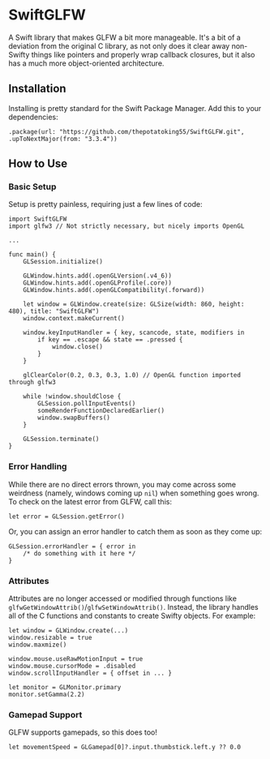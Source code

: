 # SwiftGLFW

A Swift library that makes GLFW a bit more manageable. It's a bit of a deviation from the original C library, as not only does it clear away non-Swifty things like pointers and properly wrap callback closures, but it also has a much more object-oriented architecture.

## Installation

Installing is pretty standard for the Swift Package Manager. Add this to your dependencies:

    .package(url: "https://github.com/thepotatoking55/SwiftGLFW.git", .upToNextMajor(from: "3.3.4"))
    
## How to Use

### Basic Setup

Setup is pretty painless, requiring just a few lines of code:

    import SwiftGLFW
    import glfw3 // Not strictly necessary, but nicely imports OpenGL
    
    ...
    
    func main() {
        GLSession.initialize()
        
        GLWindow.hints.add(.openGLVersion(.v4_6))
        GLWindow.hints.add(.openGLProfile(.core))
        GLWindow.hints.add(.openGLCompatibility(.forward))
        
        let window = GLWindow.create(size: GLSize(width: 860, height: 480), title: "SwiftGLFW")
        window.context.makeCurrent()
        
        window.keyInputHandler = { key, scancode, state, modifiers in
            if key == .escape && state == .pressed {
                window.close()
            }
        }
        
        glClearColor(0.2, 0.3, 0.3, 1.0) // OpenGL function imported through glfw3
        
        while !window.shouldClose {
            GLSession.pollInputEvents()
            someRenderFunctionDeclaredEarlier()
            window.swapBuffers()
        }
        
        GLSession.terminate()
    }

### Error Handling

While there are no direct errors thrown, you may come across some weirdness (namely, windows coming up `nil`) when something goes wrong. To check on the latest error from GLFW, call this:

    let error = GLSession.getError()

Or, you can assign an error handler to catch them as soon as they come up:

    GLSession.errorHandler = { error in
        /* do something with it here */
    }
    
### Attributes

Attributes are no longer accessed or modified through functions like `glfwGetWindowAttrib()`/`glfwSetWindowAttrib()`. Instead, the library handles all of the C functions and constants to create Swifty objects. For example:
    
    let window = GLWindow.create(...)
    window.resizable = true
    window.maxmize()
    
    window.mouse.useRawMotionInput = true
    window.mouse.cursorMode = .disabled
    window.scrollInputHandler = { offset in ... }
    
    let monitor = GLMonitor.primary
    monitor.setGamma(2.2)
    
### Gamepad Support

GLFW supports gamepads, so this does too!

    let movementSpeed = GLGamepad[0]?.input.thumbstick.left.y ?? 0.0

